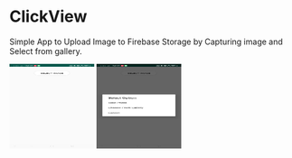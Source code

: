# ClickView
Simple App to Upload Image to Firebase Storage by Capturing image and Select from gallery.

<img src="https://github.com/ashok1708/ClickView/blob/master/screenshots/Screenshot_2020-02-13-14-52-14-49_cde86e4a82512f4df35187b865568b4f.png" width="150" height="150">   
<img src="https://github.com/ashok1708/ClickView/blob/master/screenshots/Screenshot_2020-02-13-14-52-17-11_cde86e4a82512f4df35187b865568b4f.png" width="150" height="150"> 


